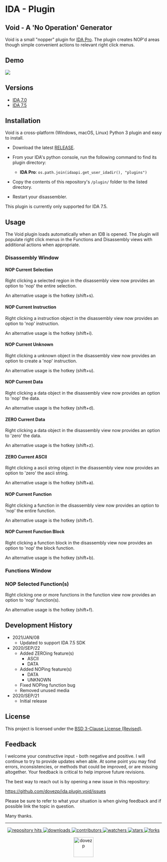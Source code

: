 # IDA - Plugin
## Void - A 'No Operation' Generator

Void is a small "nopper" plugin for [IDA Pro](https://www.hex-rays.com/products/ida/). The plugin creates NOP'd areas though simple convenient actions to relevant right click menus.

## Demo

![](https://i.imgur.com/vgsHJXw.png)

## Versions

* [IDA 7.0](https://github.com/dove-zp/ida.plugin.void/tree/7.0)
* [IDA 7.5](https://github.com/dove-zp/ida.plugin.void/tree/7.5)


## Installation

Void is a cross-platform (Windows, macOS, Linux) Python 3 plugin and easy to install.

* Download the latest [RELEASE](https://github.com/dove-zp/ida.plugin.void/releases).
* From your IDA's python console, run the following command to find its plugin directory:
  * **IDA Pro**: `os.path.join(idaapi.get_user_idadir(), "plugins")`

* Copy the contents of this repository's `/plugin/` folder to the listed directory.
* Restart your disassembler.

This plugin is currently only supported for IDA 7.5.

## Usage

The Void plugin loads automatically when an IDB is opened. The plugin will populate right click menus in the Functions and Disassembly views with additional actions when appropriate.

### Disassembly Window

#### NOP Current Selection

Right clicking a selected region in the disassembly view now provides an option to 'nop' the entire selection.

An alternative usage is the hotkey (shift+s).

#### NOP Current Instruction

Right clicking a instruction object in the disassembly view now provides an option to 'nop' instruction.

An alternative usage is the hotkey (shift+i).

#### NOP Current Unknown

Right clicking a unknown object in the disassembly view now provides an option to create a 'nop' instruction.

An alternative usage is the hotkey (shift+u).

#### NOP Current Data

Right clicking a data object in the disassembly view now provides an option to 'nop' the data.

An alternative usage is the hotkey (shift+d).

#### ZERO Current Data

Right clicking a data object in the disassembly view now provides an option to 'zero' the data.

An alternative usage is the hotkey (shift+z).

#### ZERO Current ASCII

Right clicking a ascii string object in the disassembly view now provides an option to 'zero' the ascii string.

An alternative usage is the hotkey (shift+a).

#### NOP Current Function

Right clicking a function in the disassembly view now provides an option to 'nop' the entire function.

An alternative usage is the hotkey (shift+f).

#### NOP Current Function Block

Right clicking a function block in the disassembly view now provides an option to 'nop' the block function.

An alternative usage is the hotkey (shift+b).

### Functions Window

### NOP Selected Function(s)

Right clicking one or more functions in the function view now provides an option to 'nop' function(s).

An alternative usage is the hotkey (shift+f).

## Development History

+ 2021/JAN/08
  + Updated to support IDA 7.5 SDK
+ 2020/SEP/22
  + Added ZEROing feature(s)
    + ASCII
    + DATA
  + Added NOPing feature(s)
    + DATA
    + UNKNOWN
  + Fixed NOPing function bug
  + Removed unused media
+ 2020/SEP/21
  + Initial release


## License

This project is licensed under the [BSD 3-Clause License (Revised)](https://tldrlegal.com/license/bsd-3-clause-license-(revised)).

## Feedback

I welcome your constructive input - both negative and positive. I will continue to try to provide updates when able. At some point you may find errors, inconsistencies, or methods that could be improved, or are missing altogether. Your feedback is critical to help improve future revisions.

The best way to reach out is by opening a new issue in this repository:

https://github.com/dovezp/ida.plugin.void/issues

Please be sure to refer to what your situation is when giving feedback and if possible link the topic in question.

Many thanks.

<hr/>

<p align="center">
  <p align="center">
    <a href="https://hits.seeyoufarm.com/api/count/graph/dailyhits.svg?url=https://github.com/dovezp/ida.plugin.void">
      <img src="https://hits.seeyoufarm.com/api/count/incr/badge.svg?url=https%3A%2F%2Fgithub.com%2Fdovezp%2Fida.plugin.void&count_bg=%2379C83D&title_bg=%23555555&icon=&icon_color=%23E7E7E7&title=hits&edge_flat=true" alt="repository hits">
    </a>
    <a href="https://github.com/dovezp/ida.plugin.void/releases">
      <img src="https://img.shields.io/github/downloads/dovezp/ida.plugin.void/total?style=flat-square" alt="downloads"/>
    </a>
    <a href="https://github.com/dovezp/ida.plugin.void/graphs/contributors">
      <img src="https://img.shields.io/github/contributors/dovezp/ida.plugin.void?style=flat-square" alt="contributors"/>
    </a>
    <a href="https://github.com/dovezp/ida.plugin.void/watchers">
      <img src="https://img.shields.io/github/watchers/dovezp/ida.plugin.void?style=flat-square" alt="watchers"/>
    </a>
    <a href="https://github.com/dovezp/ida.plugin.void/stargazers">
      <img src="https://img.shields.io/github/stars/dovezp/ida.plugin.void?style=flat-square" alt="stars"/>
    </a>
    <a href="https://github.com/dovezp/ida.plugin.void/network/members">
      <img src="https://img.shields.io/github/forks/dovezp/ida.plugin.void?style=flat-square" alt="forks"/>
    </a>
  </p>
</p>

<p align="center">
  <a href="https://github.com/dovezp">
    <img width="64" heigth="64" src="https://avatars.githubusercontent.com/u/89095890" alt="dovezp"/>
  </a>
</p>
